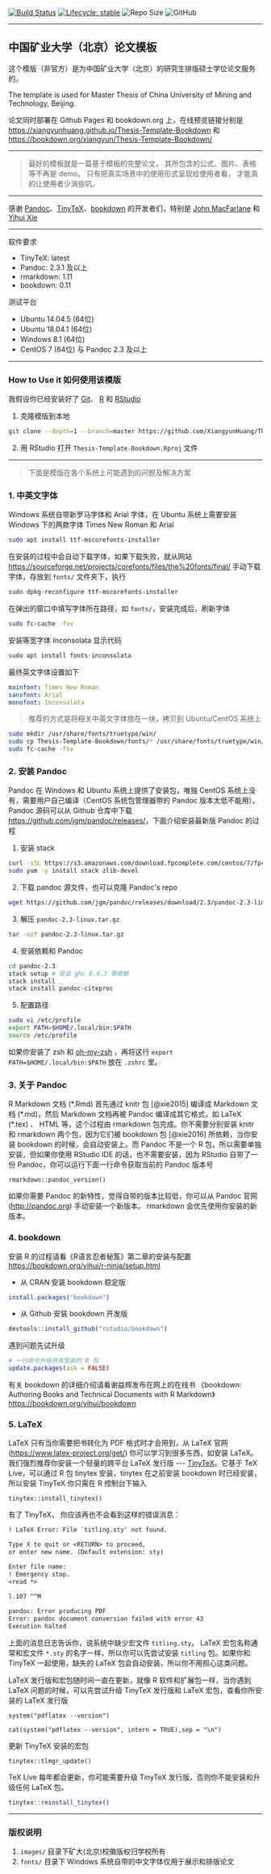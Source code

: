[![Build Status](https://travis-ci.com/XiangyunHuang/Thesis-Template-Bookdown.svg?branch=master)](https://travis-ci.com/XiangyunHuang/Thesis-Template-Bookdown) [![Lifecycle: stable](https://img.shields.io/badge/lifecycle-stable-brightgreen.svg)](https://www.tidyverse.org/lifecycle/#stable) ![Repo Size](https://img.shields.io/github/repo-size/XiangyunHuang/Thesis-Template-Bookdown.svg) ![GitHub](https://img.shields.io/github/license/XiangyunHuang/Thesis-Template-Bookdown.svg)

---

## 中国矿业大学（北京）论文模板

这个模版（非官方）是为中国矿业大学（北京）的研究生排版硕士学位论文服务的。

The template is used for Master Thesis of China University of Mining and Technology, Beijing.

论文同时部署在 Github Pages 和 bookdown.org 上，在线预览链接分别是 <https://xiangyunhuang.github.io/Thesis-Template-Bookdown> 和 <https://bookdown.org/xiangyun/Thesis-Template-Bookdown/>  

---

> 最好的模板就是一篇基于模板的完整论文， 其所包含的公式、图片、表格等不再是 demo。 只有把真实场景中的使用形式呈现给使用者看， 才能真的让使用者少淌些坑。

---

感谢 [Pandoc](https://github.com/jgm/pandoc)、[TinyTeX](https://github.com/yihui/tinytex)、[bookdown](https://github.com/rstudio/bookdown) 的开发者们，特别是 [John MacFarlane](https://johnmacfarlane.net/) 和 [Yihui Xie](https://yihui.name/)

---

软件要求

- TinyTeX: latest
- Pandoc: 2.3.1 及以上
- rmarkdown: 1.11
- bookdown: 0.11

测试平台

- Ubuntu 14.04.5 (64位)
- Ubuntu 18.04.1 (64位)
- Windows 8.1 (64位)
- CentOS 7 (64位) 与 Pandoc 2.3 及以上

---

### How to Use it 如何使用该模版 

我假设你已经安装好了 [Git](https://git-scm.com/)、 [R](https://www.r-project.org/) 和 [RStudio](https://www.rstudio.com/)

1. 克隆模版到本地

```bash
git clone --depth=1 --branch=master https://github.com/XiangyunHuang/Thesis-Template-Bookdown.git
```

2. 用 RStudio 打开 `Thesis-Template-Bookdown.Rproj` 文件

---

> 下面是模版在各个系统上可能遇到的问题及解决方案

### 1. 中英文字体

Windows 系统自带新罗马字体和 Arial 字体，在 Ubuntu 系统上需要安装 Windows 下的两款字体 Times New Roman 和 Arial

```bash
sudo apt install ttf-mscorefonts-installer
```

在安装的过程中会自动下载字体，如果下载失败，就从网站 <https://sourceforge.net/projects/corefonts/files/the%20fonts/final/> 手动下载字体，存放到 `fonts/` 文件夹下，执行

```bash
sudo dpkg-reconfigure ttf-mscorefonts-installer
```

在弹出的窗口中填写字体所在路径，如 `fonts/`，安装完成后，刷新字体

```bash
sudo fc-cache -fsv
```

安装等宽字体 Inconsolata 显示代码

```bash
sudo apt install fonts-inconsolata
```

最终英文字体设置如下

```yaml
mainfont: Times New Roman
sansfont: Arial
monofont: Inconsolata
```

> 推荐的方式是将相关中英文字体放在一块，拷贝到 Ubuntu/CentOS 系统上

```bash
sudo mkdir /usr/share/fonts/truetype/win/
sudo cp Thesis-Template-Bookdown/fonts/* /usr/share/fonts/truetype/win/
sudo fc-cache -fsv
```

### 2. 安装 Pandoc

Pandoc 在 Windows 和 Ubuntu 系统上提供了安装包，唯独 CentOS 系统上没有，需要用户自己编译（CentOS 系统包管理器带的 Pandoc 版本太低不能用）。Pandoc 源码可以从 Github 仓库中下载 <https://github.com/jgm/pandoc/releases/>，下面介绍安装最新版 Pandoc 的过程

1. 安装 stack

```bash
curl -sSL https://s3.amazonaws.com/download.fpcomplete.com/centos/7/fpco.repo | sudo tee /etc/yum.repos.d/fpco.repo
sudo yum -y install stack zlib-devel
```

2. 下载 pandoc 源文件，也可以克隆 Pandoc's repo

```bash
wget https://github.com/jgm/pandoc/releases/download/2.3/pandoc-2.3-linux.tar.gz
```

3. 解压 `pandoc-2.3-linux.tar.gz`

```bash
tar -xzf pandoc-2.3-linux.tar.gz
```

4. 安装依赖和 Pandoc

```bash
cd pandoc-2.3
stack setup # 安装 ghc 8.4.3 等依赖
stack install
stack install pandoc-citeproc
```

5. 配置路径

```bash
sudo vi /etc/profile
export PATH=$HOME/.local/bin:$PATH
source /etc/profile
```

如果你安装了 zsh 和 [oh-my-zsh](https://github.com/robbyrussell/oh-my-zsh) ，再将这行 `export PATH=$HOME/.local/bin:$PATH` 放在 `.zshrc` 里。

### 3. 关于 Pandoc

R Markdown 文档 (\*.Rmd) 首先通过 knitr 包 [@xie2015] 编译成 Markdown 文档 (\*.md)，然后 Markdown 文档再被 Pandoc 编译成其它格式，如 LaTeX (\*.tex) 、 HTML 等，这个过程由 rmarkdown 包完成。你不需要分别安装 knitr 和 rmarkdown 两个包，因为它们被 bookdown 包 [@xie2016] 所依赖，当你安装 bookdown 的时候，会自动安装上。而 Pandoc 不是一个 R 包，所以需要单独安装，但如果你使用 RStudio IDE 的话，也不需要安装，因为 RStudio 自带了一份 Pandoc，你可以运行下面一行命令获取当前的 Pandoc 版本号

```{r}
rmarkdown::pandoc_version()
```

如果你需要 Pandoc 的新特性，觉得自带的版本比较低，你可以从 Pandoc 官网 (<http://pandoc.org>)  手动安装一个新版本。 rmarkdown 会优先使用你安装的新版本。

### 4. bookdown

安装 R 的过程请看《R语言忍者秘笈》第二章的安装与配置 <https://bookdown.org/yihui/r-ninja/setup.html>

- 从 CRAN 安装 bookdown 稳定版

```r
install.packages("bookdown")
```

- 从 Github 安装 bookdown 开发版

```r
devtools::install_github("rstudio/bookdown")
```

遇到问题先试升级

```r
# 一行命令升级所有安装的 R 包
update.packages(ask = FALSE)
```

有关 bookdown 的详细介绍请看谢益辉发布在网上的在线书 《bookdown: Authoring Books and Technical Documents with R Markdown》 <https://bookdown.org/yihui/bookdown>

### 5. LaTeX

LaTeX 只有当你需要把书转化为 PDF 格式时才会用到，从 LaTeX 官网 (<https://www.latex-project.org/get/>) 你可以学习到很多东西，如安装 LaTeX。我们强烈推荐你安装一个轻量的跨平台 LaTeX 发行版 --- [TinyTeX](https://yihui.name/tinytex/)。它基于 TeX Live，可以通过 R 包 tinytex 安装，tinytex 在之前安装 bookdown 时已经安装，所以安装 TinyTeX 你只需在 R 控制台下输入

```{r,eval=FALSE}
tinytex::install_tinytex()
```

有了 TinyTeX， 你应该再也不会看到这样的错误消息：

```latex
! LaTeX Error: File `titling.sty' not found.

Type X to quit or <RETURN> to proceed,
or enter new name. (Default extension: sty)

Enter file name: 
! Emergency stop.
<read *> 
         
l.107 ^^M

pandoc: Error producing PDF
Error: pandoc document conversion failed with error 43
Execution halted
```

上面的消息日志告诉你，说系统中缺少宏文件 `titling.sty`。 LaTeX 宏包名称通常和宏文件 `*.sty`  的名字一样，所以你可以先尝试安装 `titling` 包。如果你和 TinyTeX 一起使用，缺失的 LaTeX 包会自动安装，所以你不用担心这类问题。 

LaTeX 发行版和宏包随时间一直在更新，就像 R 软件和扩展包一样，当你遇到 LaTeX 问题的时候，可以先尝试升级 TinyTeX 发行版和 LaTeX 宏包，查看你所安装的 LaTeX 发行版

```{r,eval=FALSE}
system("pdflatex --version")
```
```{r,echo=FALSE}
cat(system("pdflatex --version", intern = TRUE),sep = "\n")
```

更新 TinyTeX 安装的宏包

```{r,eval=FALSE}
tinytex::tlmgr_update()
```

TeX Live 每年都会更新，你可能需要升级 TinyTeX 发行版，否则你不能安装和升级任何 LaTeX 包。

```r
tinytex::reinstall_tinytex()
```



---

### 版权说明

1. `images/` 目录下矿大(北京)校徽版权归学校所有
2. `fonts/` 目录下 Windows 系统自带的中文字体仅用于展示和排版论文
